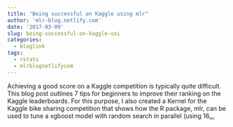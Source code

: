 ```yaml
---
title: "Being successful on Kaggle using mlr"
author: 'mlr-blog.netlify.com'
date: '2017-03-09'
slug: being-successful-on-kaggle-usi
categories:
  - bloglink
tags:
  - rstats
  - mlrblognetlifycom
---
```


Achieving a good score on a Kaggle competition is typically quite difficult. This blog post outlines 7 tips for beginners to improve their ranking on the Kaggle leaderboards. For this purpose, I also created a Kernel for the Kaggle bike sharing competition that shows how the R package, mlr, can be used to tune a xgboost model with random search in parallel (using 16[... <i class="fas fa-external-link-alt"></i>](https://mlr-blog.netlify.com/post/2017-03-09-being-successful-on-kaggle-using-mlr/)

